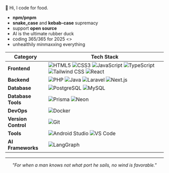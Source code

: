 👋 Hi, I code for food.
- **npm/pnpm**
- **snake_case** and **kebab-case** supremacy
- support **open source**  
- AI is the ultimate rubber duck
- coding 365/365 for 2025 <>
- unhealthily minmaxxing everything

| **Category**       | **Tech Stack**                                                                                                                                                             |
|---------------------|--------------------------------------------------------------------------------------------------------------------------------------------------------------------------|
| **Frontend**        | ![HTML5](https://img.shields.io/badge/HTML5-E34F26?style=flat-square&logo=html5&logoColor=white) ![CSS3](https://img.shields.io/badge/CSS3-1572B6?style=flat-square&logo=css3&logoColor=white) ![JavaScript](https://img.shields.io/badge/JavaScript-F7DF1E?style=flat-square&logo=javascript&logoColor=black) ![TypeScript](https://img.shields.io/badge/TypeScript-3178C6?style=flat-square&logo=typescript&logoColor=white) ![Tailwind CSS](https://img.shields.io/badge/Tailwind_CSS-38B2AC?style=flat-square&logo=tailwind-css&logoColor=white) ![React](https://img.shields.io/badge/React-61DAFB?style=flat-square&logo=react&logoColor=black) |
| **Backend**         | ![PHP](https://img.shields.io/badge/PHP-777BB4?style=flat-square&logo=php&logoColor=white) ![Java](https://img.shields.io/badge/Java-007396?style=flat-square&logo=java&logoColor=white) ![Laravel](https://img.shields.io/badge/Laravel-FF2D20?style=flat-square&logo=laravel&logoColor=white) ![Next.js](https://img.shields.io/badge/Next.js-000000?style=flat-square&logo=next.js&logoColor=white) |
| **Database**        | ![PostgreSQL](https://img.shields.io/badge/PostgreSQL-4169E1?style=flat-square&logo=postgresql&logoColor=white) ![MySQL](https://img.shields.io/badge/MySQL-4479A1?style=flat-square&logo=mysql&logoColor=white) |
| **Database Tools**  | ![Prisma](https://img.shields.io/badge/Prisma-2D3748?style=flat-square&logo=prisma&logoColor=white) ![Neon](https://img.shields.io/badge/Neon-00E59B?style=flat-square&logo=neon&logoColor=white) |
| **DevOps**          | ![Docker](https://img.shields.io/badge/Docker-2CA5E0?style=flat-square&logo=docker&logoColor=white) |
| **Version Control** | ![Git](https://img.shields.io/badge/Git-F05032?style=flat-square&logo=git&logoColor=white) |
| **Tools**           | ![Android Studio](https://img.shields.io/badge/Android_Studio-3DDC84?style=flat-square&logo=android-studio&logoColor=white) ![VS Code](https://img.shields.io/badge/Visual_Studio_Code-0078D4?style=flat-square&logo=visual-studio-code&logoColor=white) |
| **AI Frameworks**   | ![LangGraph](https://img.shields.io/badge/LangGraph-FF6F61?style=flat-square) |

---
<p align="center"><em>"For when a man knows not what port he sails, no wind is favorable."</em></p>
